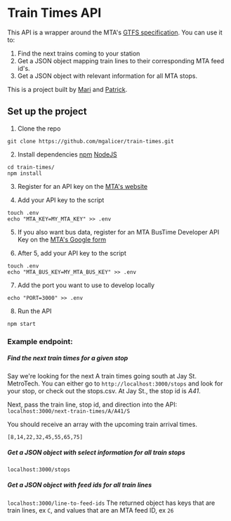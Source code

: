 # Train Times API
This API is a wrapper around the MTA's [GTFS specification](http://datamine.mta.info/). You can use it to:
1. Find the next trains coming to your station
2. Get a JSON object mapping train lines to their corresponding MTA feed id's.
3. Get a JSON object with relevant information for all MTA stops.  

This is a project built by [Mari](https://github.com/mgalicer) and [Patrick](https://github.com/merklebros).

## Set up the project
1. Clone the repo
```
git clone https://github.com/mgalicer/train-times.git
```

2. Install dependencies
[npm](https://www.npmjs.com/) 
[NodeJS](https://nodejs.org/en/)
```
cd train-times/
npm install
```

3. Register for an API key on the [MTA's website](https://datamine.mta.info/user/register)

4. Add your API key to the script
```
touch .env
echo "MTA_KEY=MY_MTA_KEY" >> .env
```
5. If you also want bus data, register for an MTA BusTime Developer API Key on the [MTA's Google form](https://docs.google.com/forms/d/e/1FAIpQLSfGUZA6h4eHd2-ImaK5Q_I5Gb7C3UEP5vYDALyGd7r3h08YKg/viewform?hl=en)

6. After 5, add your API key to the script
```
touch .env
echo "MTA_BUS_KEY=MY_MTA_BUS_KEY" >> .env
```

7. Add the port you want to use to develop locally
```
echo "PORT=3000" >> .env
```

8. Run the API
```
npm start
```

### Example endpoint:
##### Find the next train times for a given stop  
Say we're looking for the next A train times going south at Jay St. MetroTech. You can either go to ```http://localhost:3000/stops``` and look for your stop, or check out the stops.csv. At Jay St., the stop id is _A41_.

Next, pass the train line, stop id, and direction into the API:  
```localhost:3000/next-train-times/A/A41/S```

You should receive an array with the upcoming train arrival times.  
```
[8,14,22,32,45,55,65,75]
```
##### Get a JSON object with select information for all train stops  
```localhost:3000/stops```
##### Get a JSON object with feed ids for all train lines  
```localhost:3000/line-to-feed-ids```
The returned object has keys that are train lines, ex `C`, and values that are an MTA feed ID, ex `26`